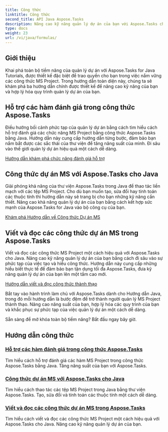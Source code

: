 ```yaml
---
title: Công thức
linktitle: Công thức
second_title: API Java Aspose.Tasks
description: Nâng cao kỹ năng quản lý dự án của bạn với Aspose.Tasks cho Java. Nắm vững các công thức MS Project, tăng năng suất và viết/đọc công thức một cách hiệu quả một cách dễ dàng.
type: docs
weight: 23
url: /vi/java/formulas/
---
```


## Giới thiệu

Khai phá toàn bộ tiềm năng của quản lý dự án với Aspose.Tasks for Java Tutorials, được thiết kế đặc biệt để trao quyền cho bạn trong việc nắm vững các công thức MS Project. Trong hướng dẫn toàn diện này, chúng ta sẽ khám phá ba hướng dẫn chính được thiết kế để nâng cao kỹ năng của bạn và hợp lý hóa quy trình quản lý dự án của bạn.

## Hỗ trợ các hàm đánh giá trong công thức Aspose.Tasks
Điều hướng bối cảnh phức tạp của quản lý dự án bằng cách tìm hiểu cách hỗ trợ đánh giá các chức năng MS Project bằng công thức Aspose.Tasks bằng Java. Hướng dẫn này cung cấp hướng dẫn từng bước, đảm bảo bạn nắm bắt được các sắc thái của thư viện để tăng năng suất của mình. Đi sâu vào thế giới quản lý dự án hiệu quả một cách dễ dàng.

[Hướng dẫn khám phá chức năng đánh giá hỗ trợ](./evaluation-functions/)

## Công thức dự án MS với Aspose.Tasks cho Java
Giải phóng khả năng của thư viện Aspose.Tasks trong Java để thao tác liền mạch với các tệp MS Project. Cho dù bạn muốn tạo, sửa đổi hay tính toán các thuộc tính thì hướng dẫn này sẽ trang bị cho bạn những kỹ năng cần thiết. Nâng cao khả năng quản lý dự án của bạn bằng cách kết hợp sức mạnh của Aspose.Tasks for Java vào bộ công cụ của bạn.

[Khám phá Hướng dẫn về Công thức Dự án MS](./work-with-formulas/)

## Viết và đọc các công thức dự án MS trong Aspose.Tasks
Viết và đọc các công thức MS Project một cách hiệu quả với Aspose.Tasks cho Java. Nâng cao kỹ năng quản lý dự án của bạn bằng cách đi sâu vào sự phức tạp của việc tạo và hiểu công thức. Hướng dẫn này cung cấp những hiểu biết thực tế để đảm bảo bạn tận dụng tối đa Aspose.Tasks, đưa kỹ năng quản lý dự án của bạn lên một tầm cao mới.

[Hướng dẫn viết và đọc công thức thành thạo](./write-read-formulas/)

Bắt tay vào hành trình làm chủ với Aspose.Tasks dành cho Hướng dẫn Java, trong đó mỗi hướng dẫn là bước đệm để trở thành người quản lý MS Project thành thạo. Nâng cao năng suất của bạn, hợp lý hóa các quy trình của bạn và khắc phục sự phức tạp của việc quản lý dự án một cách dễ dàng.

Sẵn sàng để mở khóa toàn bộ tiềm năng? Bắt đầu ngay bây giờ.

## Hướng dẫn công thức
### [Hỗ trợ các hàm đánh giá trong công thức Aspose.Tasks](./evaluation-functions/)
Tìm hiểu cách hỗ trợ đánh giá các hàm MS Project trong công thức Aspose.Tasks bằng Java. Tăng năng suất của bạn với Aspose.Tasks.
### [Công thức dự án MS với Aspose.Tasks cho Java](./work-with-formulas/)
Tìm hiểu cách thao tác các tệp MS Project trong Java bằng thư viện Aspose.Tasks. Tạo, sửa đổi và tính toán các thuộc tính một cách dễ dàng.
### [Viết và đọc các công thức dự án MS trong Aspose.Tasks](./write-read-formulas/)
Tìm hiểu cách viết và đọc các công thức MS Project một cách hiệu quả với Aspose.Tasks cho Java. Nâng cao kỹ năng quản lý dự án của bạn.
